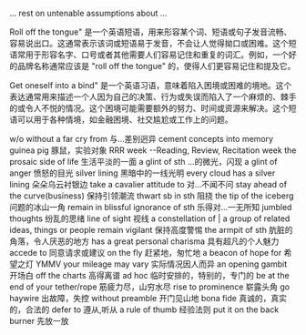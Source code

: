 ... rest on untenable assumptions about ...

Roll off the tongue" 是一个英语短语，用来形容某个词、短语或句子发音流畅、容易说出口。这通常表示该词或短语易于发音，不会让人觉得拗口或困难。这个短语常用于形容名字、口号或者其他需要人们容易记住和重复的词汇。例如，一个好的品牌名称通常应该是 "roll off the tongue" 的，使得人们更容易记住和提及它。

Get oneself into a bind" 是一个英语习语，意味着陷入困境或困难的境地。这个表达通常用来描述一个人因为自己的决策、行为或失误而陷入了一个麻烦的、棘手的或令人不悦的情况。这个困境可能需要额外的努力、时间或资源来解决。这个短语可以用于各种情境，如金融困境、社交尴尬或工作上的问题。

w/o without
a far cry from 与...差别迥异
cement concepts into memory
guinea pig 豚鼠，实验对象
RRR week --Reading, Review, Recitation week
the prosaic side of life 生活平淡的一面
a glint of sth ...的微光，闪现
a glint of anger 愤怒的目光
silver lining 黑暗中的一线光明
every cloud has a silver lining 朵朵乌云衬银边
take a cavalier attitude to 对...不闻不问
stay ahead of the curve(business) 保持引领潮流
thwart sb in sth 阻挠
the tip of the iceberg 问题的冰山一角
remain in blissful ignorance of sth 乐得对...一无所知
jumbled thoughts 纷乱的思绪
line of sight 视线
a constellation of | a group of related ideas, things or people
remain vigilant 保持高度警惕
the armpit of sth 肮脏的角落，令人厌恶的地方
has a great personal charisma 具有超凡的个人魅力
accede to 同意请求或建议
on the fly 赶紧地，匆忙地
a beacon of hope for 希望之灯
YMMV your mileage may vary 实际情况因人而异
an opening gambit 开场白
off the charts 高得离谱
ad hoc 临时安排的，特别的，专门的
be at the end of your tether/rope 筋疲力尽，山穷水尽
rise to prominence 崭露头角
go haywire 出故障，失控
without preamble 开门见山地
bona fide 真诚的，真实的，合法的
defer to 遵从,听从
a rule of thumb 经验法则
put it on the back burner 先放一放